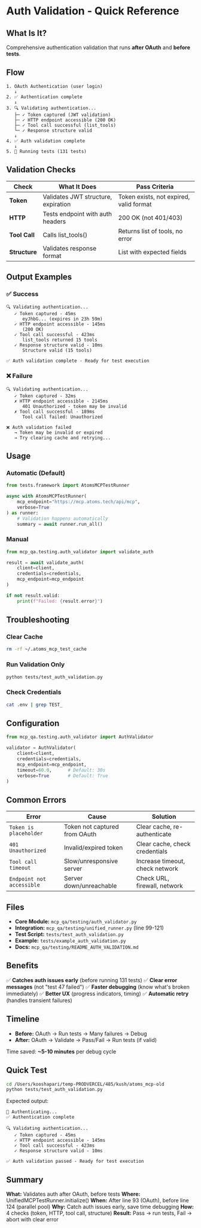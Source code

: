 # Auth Validation - Quick Reference

## What Is It?

Comprehensive authentication validation that runs **after OAuth** and **before tests**.

## Flow

```
1. OAuth Authentication (user login)
   ↓
2. ✅ Authentication complete
   ↓
3. 🔍 Validating authentication...
   ├─ ✓ Token captured (JWT validation)
   ├─ ✓ HTTP endpoint accessible (200 OK)
   ├─ ✓ Tool call successful (list_tools)
   └─ ✓ Response structure valid
   ↓
4. ✅ Auth validation complete
   ↓
5. 🚀 Running tests (131 tests)
```

## Validation Checks

| Check | What It Does | Pass Criteria |
|-------|--------------|---------------|
| **Token** | Validates JWT structure, expiration | Token exists, not expired, valid format |
| **HTTP** | Tests endpoint with auth headers | 200 OK (not 401/403) |
| **Tool Call** | Calls list_tools() | Returns list of tools, no error |
| **Structure** | Validates response format | List with expected fields |

## Output Examples

### ✅ Success
```
🔍 Validating authentication...
   ✓ Token captured - 45ms
      eyJhbG... (expires in 23h 59m)
   ✓ HTTP endpoint accessible - 145ms
      (200 OK)
   ✓ Tool call successful - 423ms
      list_tools returned 15 tools
   ✓ Response structure valid - 10ms
      Structure valid (15 tools)

✅ Auth validation complete - Ready for test execution
```

### ❌ Failure
```
🔍 Validating authentication...
   ✓ Token captured - 32ms
   ✗ HTTP endpoint accessible - 2145ms
      401 Unauthorized - token may be invalid
   ✗ Tool call successful - 189ms
      Tool call failed: Unauthorized

❌ Auth validation failed
   → Token may be invalid or expired
   → Try clearing cache and retrying...
```

## Usage

### Automatic (Default)
```python
from tests.framework import AtomsMCPTestRunner

async with AtomsMCPTestRunner(
    mcp_endpoint="https://mcp.atoms.tech/api/mcp",
    verbose=True
) as runner:
    # Validation happens automatically
    summary = await runner.run_all()
```

### Manual
```python
from mcp_qa.testing.auth_validator import validate_auth

result = await validate_auth(
    client=client,
    credentials=credentials,
    mcp_endpoint=mcp_endpoint
)

if not result.valid:
    print(f"Failed: {result.error}")
```

## Troubleshooting

### Clear Cache
```bash
rm -rf ~/.atoms_mcp_test_cache
```

### Run Validation Only
```bash
python tests/test_auth_validation.py
```

### Check Credentials
```bash
cat .env | grep TEST_
```

## Configuration

```python
from mcp_qa.testing.auth_validator import AuthValidator

validator = AuthValidator(
    client=client,
    credentials=credentials,
    mcp_endpoint=mcp_endpoint,
    timeout=60.0,      # Default: 30s
    verbose=True       # Default: True
)
```

## Common Errors

| Error | Cause | Solution |
|-------|-------|----------|
| `Token is placeholder` | Token not captured from OAuth | Clear cache, re-authenticate |
| `401 Unauthorized` | Invalid/expired token | Clear cache, check credentials |
| `Tool call timeout` | Slow/unresponsive server | Increase timeout, check network |
| `Endpoint not accessible` | Server down/unreachable | Check URL, firewall, network |

## Files

- **Core Module:** `mcp_qa/testing/auth_validator.py`
- **Integration:** `mcp_qa/testing/unified_runner.py` (line 99-121)
- **Test Script:** `tests/test_auth_validation.py`
- **Example:** `tests/example_auth_validation.py`
- **Docs:** `mcp_qa/testing/README_AUTH_VALIDATION.md`

## Benefits

✅ **Catches auth issues early** (before running 131 tests)
✅ **Clear error messages** (not "test 47 failed")
✅ **Faster debugging** (know what's broken immediately)
✅ **Better UX** (progress indicators, timing)
✅ **Automatic retry** (handles transient failures)

## Timeline

- **Before:** OAuth → Run tests → Many failures → Debug
- **After:** OAuth → Validate → Pass/Fail → Run tests (if valid)

Time saved: **~5-10 minutes** per debug cycle

## Quick Test

```bash
cd /Users/kooshapari/temp-PRODVERCEL/485/kush/atoms_mcp-old
python tests/test_auth_validation.py
```

Expected output:
```
🔐 Authenticating...
✅ Authentication complete

🔍 Validating authentication...
   ✓ Token captured - 45ms
   ✓ HTTP endpoint accessible - 145ms
   ✓ Tool call successful - 423ms
   ✓ Response structure valid - 10ms

✅ Auth validation passed - Ready for test execution
```

## Summary

**What:** Validates auth after OAuth, before tests
**Where:** UnifiedMCPTestRunner.initialize()
**When:** After line 93 (OAuth), before line 124 (parallel pool)
**Why:** Catch auth issues early, save time debugging
**How:** 4 checks (token, HTTP, tool call, structure)
**Result:** Pass → run tests, Fail → abort with clear error
